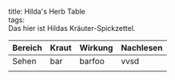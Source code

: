 title: Hilda's Herb Table  
tags:   
Das hier ist Hildas Kräuter-Spickzettel. 

|Bereich|Kraut|Wirkung|Nachlesen|
|-|-|-|-|
|Sehen|bar|barfoo|vvsd|
|||